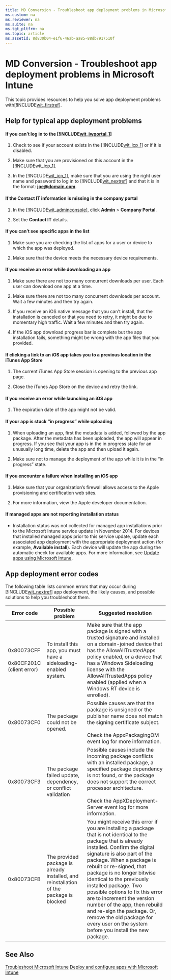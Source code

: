 ```yaml
---
title: MD Conversion - Troubleshoot app deployment problems in Microsoft Intune
ms.custom: na
ms.reviewer: na
ms.suite: na
ms.tgt_pltfrm: na
ms.topic: article
ms.assetid: 8d830b04-e1f6-46ab-aa85-88db7917510f
---
```

# MD Conversion - Troubleshoot app deployment problems in Microsoft Intune
This topic provides resources to help you solve app deployment problems with[!INCLUDE[wit_firstref](../Token/wit_firstref_md.md)].

## <a name="BKMK_TypicalProblems"></a>Help for typical app deployment problems

#### If you can’t log in to the [!INCLUDE[wit_iwportal_1](../Token/wit_iwportal_1_md.md)]

1.  Check to see if your account exists in the [!INCLUDE[wit_icp_1](../Token/wit_icp_1_md.md)] or if it is disabled.

2.  Make sure that you are provisioned on this account in the [!INCLUDE[wit_icp_1](../Token/wit_icp_1_md.md)].

3.  In the [!INCLUDE[wit_icp_1](../Token/wit_icp_1_md.md)], make sure that you are using the right user name and password to log in to [!INCLUDE[wit_nextref](../Token/wit_nextref_md.md)] and that it is in the format: **joe@domain.com**.

#### If the Contact IT information is missing in the company portal

1.  In the [!INCLUDE[wit_adminconsole](../Token/wit_adminconsole_md.md)], click **Admin** &gt; **Company Portal**.

2.  Set the **Contact IT** details.

#### If you can’t see specific apps in the list

1.  Make sure you are checking the list of apps for a user or device to which the app was deployed.

2.  Make sure that the device meets the necessary device requirements.

#### If you receive an error while downloading an app

1.  Make sure there are not too many concurrent downloads per user. Each user can download one app at a time.

2.  Make sure there are not too many concurrent downloads per account. Wait a few minutes and then try again.

3.  If you receive an iOS native message that you can't install, that the installation is canceled or that you need to retry, it might be due to momentary high traffic. Wait a few minutes and then try again.

4.  If the iOS app download progress bar is complete but the app installation fails, something might be wrong with the app files that you provided.

#### If clicking a link to an iOS app takes you to a previous location in the iTunes App Store

1.  The current iTunes App Store session is opening to the previous app page.

2.  Close the iTunes App Store on the device and retry the link.

#### If you receive an error while launching an iOS app

1.  The expiration date of the app might not be valid.

#### If your app is stuck “in progress” while uploading

1.  When uploading an app, first the metadata is added, followed by the app package. After the metadata has been uploaded, the app will appear in progress. If you see that your app is in the in progress state for an unusually long time, delete the app and then upload it again.

2.  Make sure not to manage the deployment of the app while it is in the “in progress” state.

#### If you encounter a failure when installing an iOS app

1.  Make sure that your organization’s firewall allows access to the Apple provisioning and certification web sites.

2.  For more information, view the Apple developer documentation.

#### If managed apps are not reporting installation status

-   Installation status was not collected for managed app installations prior to the Microsoft Intune service update in November 2014. For devices that installed managed apps prior to this service update, update each associated app deployment with the appropriate deployment action (for example, **Available install**). Each device will update the app during the automatic check for available apps. For more information, see [Update apps using Microsoft Intune](../Topic/Update-apps-using-Microsoft-Intune.md).

## <a name="BKMK_SoftDistErrorCodes"></a>App deployment error codes
The following table lists common errors that may occur during [!INCLUDE[wit_nextref](../Token/wit_nextref_md.md)] app deployment, the likely causes, and possible solutions to help you troubleshoot them.

|Error code|Possible problem|Suggested resolution|
|--------------|--------------------|------------------------|
|0x80073CFF<br /><br />0x80CF201C (client error)|To install this app, you must have a sideloading-enabled system.|Make sure that the app package is signed with a trusted signature and installed on a domain-joined device that has the AllowAllTrustedApps policy enabled, or a device that has a Windows Sideloading license with the AllowAllTrustedApps policy enabled (applied when a Windows RT device is enrolled).|
|0x80073CF0|The package could not be opened.|Possible causes are that the package is unsigned or the publisher name does not match the signing certificate subject.<br /><br />Check the AppxPackagingOM event log for more information.|
|0x80073CF3|The package failed update, dependency, or conflict validation|Possible causes include the incoming package conflicts with an installed package, a specified package dependency is not found, or the package does not support the correct processor architecture.<br /><br />Check the AppXDeployment-Server event log for more information.|
|0x80073CFB|The provided package is already installed, and reinstallation of the package is blocked|You might receive this error if you are installing a package that is not identical to the package that is already installed. Confirm the digital signature is also part of the package. When a package is rebuilt or re-signed, that package is no longer bitwise identical to the previously installed package. Two possible options to fix this error are to increment the version number of the app, then rebuild and re-sign the package. Or, remove the old package for every user on the system before you install the new package.|

## See Also
[Troubleshoot Microsoft Intune](../Topic/Troubleshoot-Microsoft-Intune.md)
[Deploy and configure apps with Microsoft Intune](../Topic/Deploy-and-configure-apps-with-Microsoft-Intune.md)

